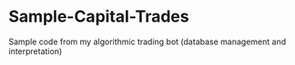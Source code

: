 # Sample-Capital-Trades
Sample code from my algorithmic trading bot (database management and interpretation)
